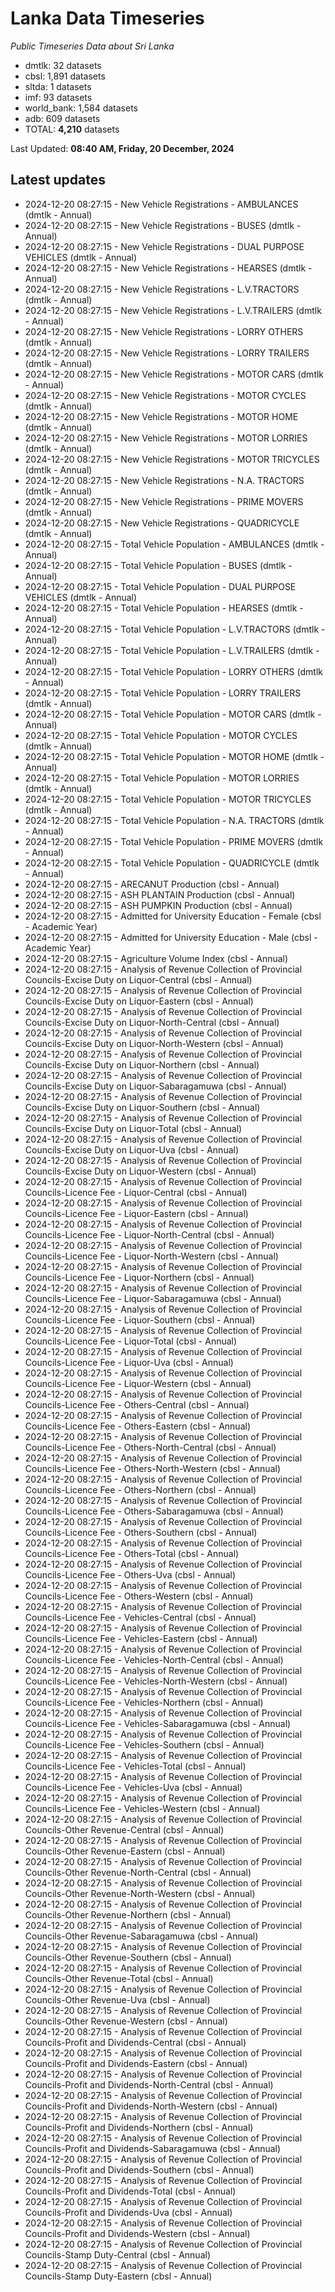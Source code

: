 # Lanka Data Timeseries
*Public Timeseries Data about Sri Lanka*

* dmtlk: 32 datasets
* cbsl: 1,891 datasets
* sltda: 1 datasets
* imf: 93 datasets
* world_bank: 1,584 datasets
* adb: 609 datasets
* TOTAL: **4,210** datasets

Last Updated: **08:40 AM, Friday, 20 December, 2024**

## Latest updates

* 2024-12-20 08:27:15 - New Vehicle Registrations - AMBULANCES (dmtlk - Annual)
* 2024-12-20 08:27:15 - New Vehicle Registrations - BUSES (dmtlk - Annual)
* 2024-12-20 08:27:15 - New Vehicle Registrations - DUAL PURPOSE VEHICLES (dmtlk - Annual)
* 2024-12-20 08:27:15 - New Vehicle Registrations - HEARSES (dmtlk - Annual)
* 2024-12-20 08:27:15 - New Vehicle Registrations - L.V.TRACTORS (dmtlk - Annual)
* 2024-12-20 08:27:15 - New Vehicle Registrations - L.V.TRAILERS (dmtlk - Annual)
* 2024-12-20 08:27:15 - New Vehicle Registrations - LORRY OTHERS (dmtlk - Annual)
* 2024-12-20 08:27:15 - New Vehicle Registrations - LORRY TRAILERS (dmtlk - Annual)
* 2024-12-20 08:27:15 - New Vehicle Registrations - MOTOR CARS (dmtlk - Annual)
* 2024-12-20 08:27:15 - New Vehicle Registrations - MOTOR CYCLES (dmtlk - Annual)
* 2024-12-20 08:27:15 - New Vehicle Registrations - MOTOR HOME (dmtlk - Annual)
* 2024-12-20 08:27:15 - New Vehicle Registrations - MOTOR LORRIES (dmtlk - Annual)
* 2024-12-20 08:27:15 - New Vehicle Registrations - MOTOR TRICYCLES (dmtlk - Annual)
* 2024-12-20 08:27:15 - New Vehicle Registrations - N.A. TRACTORS (dmtlk - Annual)
* 2024-12-20 08:27:15 - New Vehicle Registrations - PRIME MOVERS (dmtlk - Annual)
* 2024-12-20 08:27:15 - New Vehicle Registrations - QUADRICYCLE (dmtlk - Annual)
* 2024-12-20 08:27:15 - Total Vehicle Population - AMBULANCES (dmtlk - Annual)
* 2024-12-20 08:27:15 - Total Vehicle Population - BUSES (dmtlk - Annual)
* 2024-12-20 08:27:15 - Total Vehicle Population - DUAL PURPOSE VEHICLES (dmtlk - Annual)
* 2024-12-20 08:27:15 - Total Vehicle Population - HEARSES (dmtlk - Annual)
* 2024-12-20 08:27:15 - Total Vehicle Population - L.V.TRACTORS (dmtlk - Annual)
* 2024-12-20 08:27:15 - Total Vehicle Population - L.V.TRAILERS (dmtlk - Annual)
* 2024-12-20 08:27:15 - Total Vehicle Population - LORRY OTHERS (dmtlk - Annual)
* 2024-12-20 08:27:15 - Total Vehicle Population - LORRY TRAILERS (dmtlk - Annual)
* 2024-12-20 08:27:15 - Total Vehicle Population - MOTOR CARS (dmtlk - Annual)
* 2024-12-20 08:27:15 - Total Vehicle Population - MOTOR CYCLES (dmtlk - Annual)
* 2024-12-20 08:27:15 - Total Vehicle Population - MOTOR HOME (dmtlk - Annual)
* 2024-12-20 08:27:15 - Total Vehicle Population - MOTOR LORRIES (dmtlk - Annual)
* 2024-12-20 08:27:15 - Total Vehicle Population - MOTOR TRICYCLES (dmtlk - Annual)
* 2024-12-20 08:27:15 - Total Vehicle Population - N.A. TRACTORS (dmtlk - Annual)
* 2024-12-20 08:27:15 - Total Vehicle Population - PRIME MOVERS (dmtlk - Annual)
* 2024-12-20 08:27:15 - Total Vehicle Population - QUADRICYCLE (dmtlk - Annual)
* 2024-12-20 08:27:15 - ARECANUT Production (cbsl - Annual)
* 2024-12-20 08:27:15 - ASH PLANTAIN Production (cbsl - Annual)
* 2024-12-20 08:27:15 - ASH PUMPKIN Production (cbsl - Annual)
* 2024-12-20 08:27:15 - Admitted for University Education - Female (cbsl - Academic Year)
* 2024-12-20 08:27:15 - Admitted for University Education - Male (cbsl - Academic Year)
* 2024-12-20 08:27:15 - Agriculture Volume Index (cbsl - Annual)
* 2024-12-20 08:27:15 - Analysis of Revenue Collection of Provincial Councils-Excise Duty on Liquor-Central (cbsl - Annual)
* 2024-12-20 08:27:15 - Analysis of Revenue Collection of Provincial Councils-Excise Duty on Liquor-Eastern (cbsl - Annual)
* 2024-12-20 08:27:15 - Analysis of Revenue Collection of Provincial Councils-Excise Duty on Liquor-North-Central (cbsl - Annual)
* 2024-12-20 08:27:15 - Analysis of Revenue Collection of Provincial Councils-Excise Duty on Liquor-North-Western (cbsl - Annual)
* 2024-12-20 08:27:15 - Analysis of Revenue Collection of Provincial Councils-Excise Duty on Liquor-Northern (cbsl - Annual)
* 2024-12-20 08:27:15 - Analysis of Revenue Collection of Provincial Councils-Excise Duty on Liquor-Sabaragamuwa (cbsl - Annual)
* 2024-12-20 08:27:15 - Analysis of Revenue Collection of Provincial Councils-Excise Duty on Liquor-Southern (cbsl - Annual)
* 2024-12-20 08:27:15 - Analysis of Revenue Collection of Provincial Councils-Excise Duty on Liquor-Total (cbsl - Annual)
* 2024-12-20 08:27:15 - Analysis of Revenue Collection of Provincial Councils-Excise Duty on Liquor-Uva (cbsl - Annual)
* 2024-12-20 08:27:15 - Analysis of Revenue Collection of Provincial Councils-Excise Duty on Liquor-Western (cbsl - Annual)
* 2024-12-20 08:27:15 - Analysis of Revenue Collection of Provincial Councils-Licence Fee - Liquor-Central (cbsl - Annual)
* 2024-12-20 08:27:15 - Analysis of Revenue Collection of Provincial Councils-Licence Fee - Liquor-Eastern (cbsl - Annual)
* 2024-12-20 08:27:15 - Analysis of Revenue Collection of Provincial Councils-Licence Fee - Liquor-North-Central (cbsl - Annual)
* 2024-12-20 08:27:15 - Analysis of Revenue Collection of Provincial Councils-Licence Fee - Liquor-North-Western (cbsl - Annual)
* 2024-12-20 08:27:15 - Analysis of Revenue Collection of Provincial Councils-Licence Fee - Liquor-Northern (cbsl - Annual)
* 2024-12-20 08:27:15 - Analysis of Revenue Collection of Provincial Councils-Licence Fee - Liquor-Sabaragamuwa (cbsl - Annual)
* 2024-12-20 08:27:15 - Analysis of Revenue Collection of Provincial Councils-Licence Fee - Liquor-Southern (cbsl - Annual)
* 2024-12-20 08:27:15 - Analysis of Revenue Collection of Provincial Councils-Licence Fee - Liquor-Total (cbsl - Annual)
* 2024-12-20 08:27:15 - Analysis of Revenue Collection of Provincial Councils-Licence Fee - Liquor-Uva (cbsl - Annual)
* 2024-12-20 08:27:15 - Analysis of Revenue Collection of Provincial Councils-Licence Fee - Liquor-Western (cbsl - Annual)
* 2024-12-20 08:27:15 - Analysis of Revenue Collection of Provincial Councils-Licence Fee - Others-Central (cbsl - Annual)
* 2024-12-20 08:27:15 - Analysis of Revenue Collection of Provincial Councils-Licence Fee - Others-Eastern (cbsl - Annual)
* 2024-12-20 08:27:15 - Analysis of Revenue Collection of Provincial Councils-Licence Fee - Others-North-Central (cbsl - Annual)
* 2024-12-20 08:27:15 - Analysis of Revenue Collection of Provincial Councils-Licence Fee - Others-North-Western (cbsl - Annual)
* 2024-12-20 08:27:15 - Analysis of Revenue Collection of Provincial Councils-Licence Fee - Others-Northern (cbsl - Annual)
* 2024-12-20 08:27:15 - Analysis of Revenue Collection of Provincial Councils-Licence Fee - Others-Sabaragamuwa (cbsl - Annual)
* 2024-12-20 08:27:15 - Analysis of Revenue Collection of Provincial Councils-Licence Fee - Others-Southern (cbsl - Annual)
* 2024-12-20 08:27:15 - Analysis of Revenue Collection of Provincial Councils-Licence Fee - Others-Total (cbsl - Annual)
* 2024-12-20 08:27:15 - Analysis of Revenue Collection of Provincial Councils-Licence Fee - Others-Uva (cbsl - Annual)
* 2024-12-20 08:27:15 - Analysis of Revenue Collection of Provincial Councils-Licence Fee - Others-Western (cbsl - Annual)
* 2024-12-20 08:27:15 - Analysis of Revenue Collection of Provincial Councils-Licence Fee - Vehicles-Central (cbsl - Annual)
* 2024-12-20 08:27:15 - Analysis of Revenue Collection of Provincial Councils-Licence Fee - Vehicles-Eastern (cbsl - Annual)
* 2024-12-20 08:27:15 - Analysis of Revenue Collection of Provincial Councils-Licence Fee - Vehicles-North-Central (cbsl - Annual)
* 2024-12-20 08:27:15 - Analysis of Revenue Collection of Provincial Councils-Licence Fee - Vehicles-North-Western (cbsl - Annual)
* 2024-12-20 08:27:15 - Analysis of Revenue Collection of Provincial Councils-Licence Fee - Vehicles-Northern (cbsl - Annual)
* 2024-12-20 08:27:15 - Analysis of Revenue Collection of Provincial Councils-Licence Fee - Vehicles-Sabaragamuwa (cbsl - Annual)
* 2024-12-20 08:27:15 - Analysis of Revenue Collection of Provincial Councils-Licence Fee - Vehicles-Southern (cbsl - Annual)
* 2024-12-20 08:27:15 - Analysis of Revenue Collection of Provincial Councils-Licence Fee - Vehicles-Total (cbsl - Annual)
* 2024-12-20 08:27:15 - Analysis of Revenue Collection of Provincial Councils-Licence Fee - Vehicles-Uva (cbsl - Annual)
* 2024-12-20 08:27:15 - Analysis of Revenue Collection of Provincial Councils-Licence Fee - Vehicles-Western (cbsl - Annual)
* 2024-12-20 08:27:15 - Analysis of Revenue Collection of Provincial Councils-Other Revenue-Central (cbsl - Annual)
* 2024-12-20 08:27:15 - Analysis of Revenue Collection of Provincial Councils-Other Revenue-Eastern (cbsl - Annual)
* 2024-12-20 08:27:15 - Analysis of Revenue Collection of Provincial Councils-Other Revenue-North-Central (cbsl - Annual)
* 2024-12-20 08:27:15 - Analysis of Revenue Collection of Provincial Councils-Other Revenue-North-Western (cbsl - Annual)
* 2024-12-20 08:27:15 - Analysis of Revenue Collection of Provincial Councils-Other Revenue-Northern (cbsl - Annual)
* 2024-12-20 08:27:15 - Analysis of Revenue Collection of Provincial Councils-Other Revenue-Sabaragamuwa (cbsl - Annual)
* 2024-12-20 08:27:15 - Analysis of Revenue Collection of Provincial Councils-Other Revenue-Southern (cbsl - Annual)
* 2024-12-20 08:27:15 - Analysis of Revenue Collection of Provincial Councils-Other Revenue-Total (cbsl - Annual)
* 2024-12-20 08:27:15 - Analysis of Revenue Collection of Provincial Councils-Other Revenue-Uva (cbsl - Annual)
* 2024-12-20 08:27:15 - Analysis of Revenue Collection of Provincial Councils-Other Revenue-Western (cbsl - Annual)
* 2024-12-20 08:27:15 - Analysis of Revenue Collection of Provincial Councils-Profit and Dividends-Central (cbsl - Annual)
* 2024-12-20 08:27:15 - Analysis of Revenue Collection of Provincial Councils-Profit and Dividends-Eastern (cbsl - Annual)
* 2024-12-20 08:27:15 - Analysis of Revenue Collection of Provincial Councils-Profit and Dividends-North-Central (cbsl - Annual)
* 2024-12-20 08:27:15 - Analysis of Revenue Collection of Provincial Councils-Profit and Dividends-North-Western (cbsl - Annual)
* 2024-12-20 08:27:15 - Analysis of Revenue Collection of Provincial Councils-Profit and Dividends-Northern (cbsl - Annual)
* 2024-12-20 08:27:15 - Analysis of Revenue Collection of Provincial Councils-Profit and Dividends-Sabaragamuwa (cbsl - Annual)
* 2024-12-20 08:27:15 - Analysis of Revenue Collection of Provincial Councils-Profit and Dividends-Southern (cbsl - Annual)
* 2024-12-20 08:27:15 - Analysis of Revenue Collection of Provincial Councils-Profit and Dividends-Total (cbsl - Annual)
* 2024-12-20 08:27:15 - Analysis of Revenue Collection of Provincial Councils-Profit and Dividends-Uva (cbsl - Annual)
* 2024-12-20 08:27:15 - Analysis of Revenue Collection of Provincial Councils-Profit and Dividends-Western (cbsl - Annual)
* 2024-12-20 08:27:15 - Analysis of Revenue Collection of Provincial Councils-Stamp Duty-Central (cbsl - Annual)
* 2024-12-20 08:27:15 - Analysis of Revenue Collection of Provincial Councils-Stamp Duty-Eastern (cbsl - Annual)